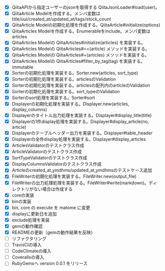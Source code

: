 - [x] QiitaAPIから指定ユーザーのjsonを取得する QiitaJsonLoader#load(user)。
- [x] QiitaArticle Modelを作成する。メンバ変数はtitle/uui/created_at/updated_at/tags/stock_count
- [x] QiitaArticle Modelの初期化処理を作成する。QiitaArticle#initialize(options)
- [x] QiitaArticles Modelを作成する。Enumerableをinclude。メンバ変数は articles
- [x] QiitaArticles Modelの QiitaArticles#initialize(articles) を実装する。
- [x] QiitaArticles Modelの QiitaArticles#<<(article) メソッドを実装する。
- [x] QiitaArticles Modelの QiitaArticles#+(articles) メソッドを実装する。
- [x] QiitaArticles Modelの QiitaArticles#filter_by_tag(tag) を実装する。immutable
- [x] Sorterの初期化処理を実装する。Sorter.new(articles, sort_type)
- [x] Sorterの初期化処理を実装する。articlesのValidation
- [x] Sorterの初期化処理を実装する。articlesの配列内のarticleのValidation
- [x] Sorterの初期化処理を実装する。sort_typeのValidation
- [x] Sorterのsort処理を実装する。Sorter#sort
- [x] Displayerの初期化処理を実装する。Displayer.new(articles, display_columns)
- [x] Displayerのタイトル出力処理を実装する。Displayer#display_title(title)
- [x] Displayerの1件display処理を実装する。Displayer#display_article(no, article)
- [x] Displayerのテーブルヘッダー出力を実装する。Displayer#table_header
- [x] Displayerの全件display処理を実装する。Displayer#display_articles
- [x] ArticlesValidatorのテストクラス作成
- [x] ArticleValidatorのテストクラス作成
- [x] SortTypeValidatorのテストクラス作成
- [x] DisplayColumnsValidatorのテストクラス作成
- [x] Articleのcreated_at_ymdhms/updated_at_ymdhmsのテストケース追加
- [x] FileWriterの初期化処理を実装する。FileWriter.new(output_file)
- [x] FileWriterの出力処理処理を実装する。FileWriter#write(markdown)。ディレクトリがない場合は作成する
- [x] coreの実装
- [x] binの実装
- [x] bin, core の execute を matome に変更
- [x] displayに更新日を追加
- [x] exclude処理を実装
- [x] gemの動作確認
- [x] READMEの更新（gemの動作結果を反映）
- [ ] リファクタリング
- [ ] TravisCIの導入
- [ ] CodeClimateの導入
- [ ] Coverallsの導入
- [ ] RubyGemsへ version 0.0.1 をリリース
